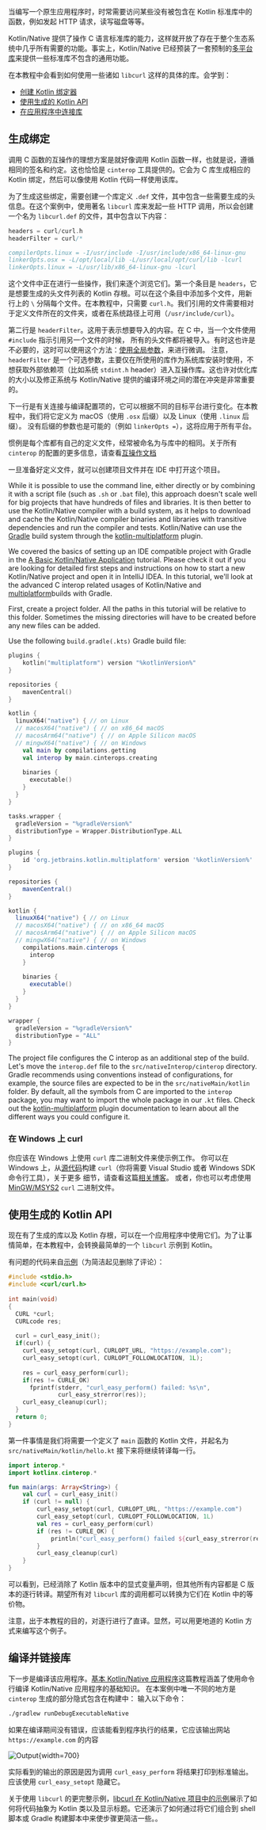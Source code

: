[//]: # (title: 在应用中使用 C 语言互操作与 libcurl——教程)

当编写一个原生应用程序时，时常需要访问某些没有被包含在 Kotlin 标准库中的函数，<!--
-->例如发起 HTTP 请求，读写磁盘等等。

Kotlin/Native 提供了操作 C 语言标准库的能力，这样就开放了存在于整个生态系统中<!--
-->几乎所有需要的功能。事实上，Kotlin/Native 已经预装了一套预制的[多平台库](native-platform-libs.md)<!--
-->来提供一些标准库不包含的通用功能。

在本教程中会看到如何使用一些诸如 `libcurl` 这样的具体的库。会学到：

* [创建 Kotlin 绑定器](#生成绑定)
* [使用生成的 Kotlin API](#使用生成的-kotlin-api)
* [在应用程序中连接库](#编译并链接库)

## 生成绑定

调用 C 函数的互操作的理想方案是就好像调用 Kotlin 函数一样，也就是说，遵循相同的签名和约定。这也恰恰是
`cinterop` 工具提供的。它会为 C 库生成相应的 Kotlin 绑定，然后可以<!--
-->像使用 Kotlin 代码一样使用该库。

为了生成这些绑定，需要创建一个库定义 `.def` 文件，其中包含一些需要生成的头信息。在这个案例中，使用著名 `libcurl`
库来发起一些 HTTP 调用，所以会创建一个名为 `libcurl.def` 的文件，其中包含以下内容：

```c
headers = curl/curl.h
headerFilter = curl/*

compilerOpts.linux = -I/usr/include -I/usr/include/x86_64-linux-gnu
linkerOpts.osx = -L/opt/local/lib -L/usr/local/opt/curl/lib -lcurl
linkerOpts.linux = -L/usr/lib/x86_64-linux-gnu -lcurl
```

这个文件中正在进行一些操作，我们来逐个浏览它们。第一个条目是 `headers`，它是想要生成的头文件列表的
Kotlin 存根。可以在这个条目中添加多个文件，用新行上的 `\` 分隔每个文件。在本教程中，只需要 `curl.h`。我们引用的文件<!--
-->需要相对于定义文件所在的文件夹，或者在系统路径上可用（`/usr/include/curl`）。

第二行是 `headerFilter`。这用于表示想要导入的内容。在 C 中，当一个文件使用 `#include` 指示引用另一个文件的时候，
所有的头文件都将被导入。有时这也许是不必要的，这时可以使用这个方法：[使用全局参数](https://en.wikipedia.org/wiki/Glob_(programming))，来进行微调。
注意，`headerFilter` 是一个可选参数，主要仅在所使用的库作为系统库安装时使用，不想获取外部依赖项<!--
-->（比如系统 `stdint.h` header）进入互操作库。这也许对优化库的大小以及修正系统与 Kotlin/Native 提供的编译环境之间的潜在冲突是非常重要的。

下一行是有关连接与编译配置项的，它可以根据不同的目标平台进行变化。在本教程中，我们将它定义为 macOS（使用 `.osx` 后缀）以及 Linux（使用 `.linux` 后缀）。
没有后缀的参数也是可能的（例如 `linkerOpts =`），这将应用于所有平台。

惯例是每个库都有自己的定义文件，经常被命名为与库中的相同。关于所有 `cinterop`
的配置的更多信息，请查看[互操作文档](native-c-interop.md)

一旦准备好定义文件，就可以<!--
-->创建项目文件并在 IDE 中打开这个项目。

While it is possible to use the command line, either directly or
by combining it with a script file (such as `.sh` or `.bat` file), this approach doesn't
scale well for big projects that have hundreds of files and libraries.
It is then better to use the Kotlin/Native compiler with a build system, as it
helps to download and cache the Kotlin/Native compiler binaries and libraries with
transitive dependencies and run the compiler and tests.
Kotlin/Native can use the [Gradle](https://gradle.org) build system through the [kotlin-multiplatform](mpp-discover-project.md#多平台插件) plugin.

We covered the basics of setting up an IDE compatible project with Gradle in the
[A Basic Kotlin/Native Application](native-gradle.md)
tutorial. Please check it out if you are looking for detailed first steps
and instructions on how to start a new Kotlin/Native project and open it in IntelliJ IDEA.
In this tutorial, we'll look at the advanced C interop related usages of Kotlin/Native and [multiplatform](mpp-discover-project.md#多平台插件)builds with Gradle.

First, create a project folder. All the paths in this tutorial will be relative to this folder. Sometimes
the missing directories will have to be created before any new files can be added.

Use the following `build.gradle(.kts)` Gradle build file:

<tabs group="build-script">
<tab title="Kotlin" group-key="kotlin">

```kotlin
plugins {
    kotlin("multiplatform") version "%kotlinVersion%"
}

repositories {
    mavenCentral()
}

kotlin {
  linuxX64("native") { // on Linux
  // macosX64("native") { // on x86_64 macOS
  // macosArm64("native") { // on Apple Silicon macOS
  // mingwX64("native") { // on Windows
    val main by compilations.getting
    val interop by main.cinterops.creating
    
    binaries {
      executable()
    }
  }
}

tasks.wrapper {
  gradleVersion = "%gradleVersion%"
  distributionType = Wrapper.DistributionType.ALL
}
```

</tab>
<tab title="Groovy" group-key="groovy">

```groovy
plugins {
    id 'org.jetbrains.kotlin.multiplatform' version '%kotlinVersion%'
}

repositories {
    mavenCentral()
}

kotlin {
  linuxX64("native") { // on Linux
  // macosX64("native") { // on x86_64 macOS
  // macosArm64("native") { // on Apple Silicon macOS
  // mingwX64("native") { // on Windows
    compilations.main.cinterops {
      interop 
    }
    
    binaries {
      executable()
    }
  }
}

wrapper {
  gradleVersion = "%gradleVersion%"
  distributionType = "ALL"
}
```

</tab>
</tabs>

The project file configures the C interop as an additional step of the build.
Let's move the `interop.def` file to the `src/nativeInterop/cinterop` directory.
Gradle recommends using conventions instead of configurations,
for example, the source files are expected to be in the `src/nativeMain/kotlin` folder.
By default, all the symbols from C are imported to the `interop` package,
you may want to import the whole package in our `.kt` files. Check out the [kotlin-multiplatform](mpp-discover-project.md#多平台插件)
plugin documentation to learn about all the different ways you could configure it.

### 在 Windows 上 curl

你应该在 Windows 上使用 `curl` 库二进制文件来使示例工作。
你可以在 Windows 上，从[源代码](https://curl.haxx.se/download.html)构建 `curl`（你将需要 Visual Studio 或者 Windows SDK 命令行工具），关于更多
细节，请查看这篇[相关博客](https://jonnyzzz.com/blog/2018/10/29/kn-libcurl-windows/)。
或者，你也可以考虑使用 [MinGW/MSYS2](https://www.msys2.org/) `curl` 二进制文件。

## 使用生成的 Kotlin API

现在有了生成的库以及 Kotlin 存根，可以在一个应用程序中使用它们。为了让事情简单，在本教程中，会转换最简单的一个
`libcurl` 示例到 Kotlin。

有问题的代码来自[示例](https://curl.haxx.se/libcurl/c/simple.html)（为简洁起见删除了评论）：

```c
#include <stdio.h>
#include <curl/curl.h>
 
int main(void)
{
  CURL *curl;
  CURLcode res;
 
  curl = curl_easy_init();
  if(curl) {
    curl_easy_setopt(curl, CURLOPT_URL, "https://example.com");
    curl_easy_setopt(curl, CURLOPT_FOLLOWLOCATION, 1L);
 
    res = curl_easy_perform(curl);
    if(res != CURLE_OK)
      fprintf(stderr, "curl_easy_perform() failed: %s\n",
              curl_easy_strerror(res));
    curl_easy_cleanup(curl);
  }
  return 0;
}
```

第一件事情是我们将需要一个定义了 `main` 函数的 Kotlin 文件，并起名为 `src/nativeMain/kotlin/hello.kt` 接下来将继续转译每一行。

```kotlin
import interop.*
import kotlinx.cinterop.*

fun main(args: Array<String>) {
    val curl = curl_easy_init()
    if (curl != null) {
        curl_easy_setopt(curl, CURLOPT_URL, "https://example.com")
        curl_easy_setopt(curl, CURLOPT_FOLLOWLOCATION, 1L)
        val res = curl_easy_perform(curl)
        if (res != CURLE_OK) {
            println("curl_easy_perform() failed ${curl_easy_strerror(res)?.toKString()}")
        }
        curl_easy_cleanup(curl)
    }
}
```

可以看到，已经消除了 Kotlin 版本中的显式变量声明，但其他所有内容都是 C 版本的逐行转译。期望所有对
`libcurl` 库的调用都可以转换为它们在 Kotlin 中的等价物。

注意，出于本教程的目的，对逐行进行了直译。显然，可以用更地道的 Kotlin 方式来编写这个例子。

## 编译并链接库

下一步是编译该应用程序。[基本 Kotlin/Native 应用程序](native-command-line-compiler.md)这篇教程涵盖了使用命令行编译 Kotlin/Native 应用程序的基础知识。
在本案例中唯一不同的地方是 `cinterop` 生成的部分隐式包含在构建中：
输入以下命令：

```bash
./gradlew runDebugExecutableNative
```

如果在编译期间没有错误，应该能看到程序执行的<!--
-->结果，它应该输出<!--
-->网站 `https://example.com` 的内容

![Output](curl-output.png){width=700}

实际看到的输出的原因是因为调用 `curl_easy_perform` 将结果打印到标准输出。应该使用
`curl_easy_setopt` 隐藏它。

关于使用 `libcurl` 的更完整示例，[libcurl 在 Kotlin/Native 项目中的示例](https://github.com/JetBrains/kotlin/tree/master/kotlin-native/samples/libcurl)展示了如何将代码抽象为 Kotlin
类以及显示标题。它还演示了如何通过将它们组合到 shell 脚本或 Gradle 构建脚本中来使步骤更简洁一些。。

